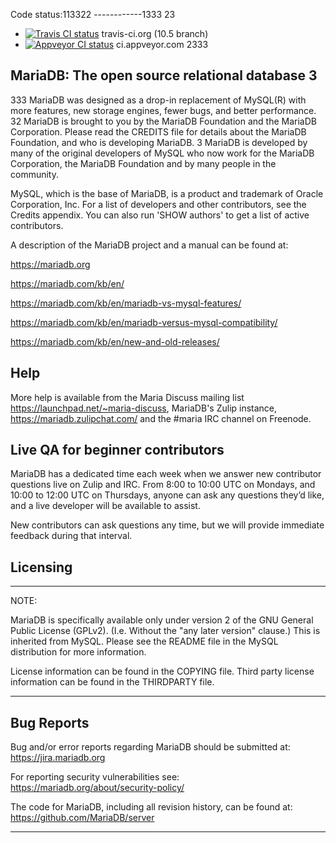 Code status:113322
------------1333
23
* [![Travis CI status](https://secure.travis-ci.org/MariaDB/server.png?branch=10.5)](https://travis-ci.org/MariaDB/server) travis-ci.org (10.5 branch)
* [![Appveyor CI status](https://ci.appveyor.com/api/projects/status/4u6pexmtpuf8jq66?svg=true)](https://ci.appveyor.com/project/rasmushoj/server) ci.appveyor.com
2333
## MariaDB: The open source relational database 3
333
MariaDB was designed as a drop-in replacement of MySQL(R) with more
features, new storage engines, fewer bugs, and better performance.
32
MariaDB is brought to you by the MariaDB Foundation and the MariaDB Corporation.
Please read the CREDITS file for details about the MariaDB Foundation,
and who is developing MariaDB.
3
MariaDB is developed by many of the original developers of MySQL who
now work for the MariaDB Corporation, the MariaDB Foundation and by
many people in the community.

MySQL, which is the base of MariaDB, is a product and trademark of Oracle
Corporation, Inc. For a list of developers and other contributors,
see the Credits appendix.  You can also run 'SHOW authors' to get a
list of active contributors.

A description of the MariaDB project and a manual can be found at:

https://mariadb.org

https://mariadb.com/kb/en/

https://mariadb.com/kb/en/mariadb-vs-mysql-features/

https://mariadb.com/kb/en/mariadb-versus-mysql-compatibility/

https://mariadb.com/kb/en/new-and-old-releases/

Help
-----

More help is available from the Maria Discuss mailing list
https://launchpad.net/~maria-discuss, MariaDB's Zulip
instance, https://mariadb.zulipchat.com/ 
and the #maria IRC channel on Freenode.

Live QA for beginner contributors
----
MariaDB has a dedicated time each week when we answer new contributor questions live on Zulip and IRC.
From 8:00 to 10:00 UTC on Mondays, and 10:00 to 12:00 UTC on Thursdays,
anyone can ask any questions they’d like, and a live developer will be available to assist.

New contributors can ask questions any time, but we will provide immediate feedback during that interval.

Licensing
---------

***************************************************************************

NOTE: 

MariaDB is specifically available only under version 2 of the GNU
General Public License (GPLv2). (I.e. Without the "any later version"
clause.) This is inherited from MySQL. Please see the README file in
the MySQL distribution for more information.

License information can be found in the COPYING file. Third party
license information can be found in the THIRDPARTY file.

***************************************************************************

Bug Reports
------------

Bug and/or error reports regarding MariaDB should be submitted at:
https://jira.mariadb.org

For reporting security vulnerabilities see:
https://mariadb.org/about/security-policy/

The code for MariaDB, including all revision history, can be found at:
https://github.com/MariaDB/server

***************************************************************************
